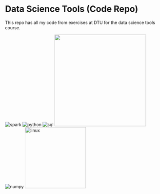 # Data Science Tools (Code Repo)

This repo has all my code from exercises at DTU for the data science tools course.

![spark](http://www.techcentral.ie/wp-content/uploads/2015/06/Apache_Spark_logo_web.jpg)
![python](https://upload.wikimedia.org/wikipedia/commons/thumb/0/0a/Python.svg/256px-Python.svg.png)
![sql](https://proxy.duckduckgo.com/iu/?u=https%3A%2F%2Fimages.safe.com%2Flogos%2Fformats%2Fsqldatabase-logo.png&f=1)
<img src="https://www.pinclipart.com/picdir/middle/367-3678882_python-logo-clipart-easy-pandas-python-logo-png.png" width="300">
![numpy](https://static.javatpoint.com/tutorial/numpy/images/numpy-tutorial.png)
<img src="https://i.dlpng.com/static/png/3982846_preview.png" alt="linux" width="200">


